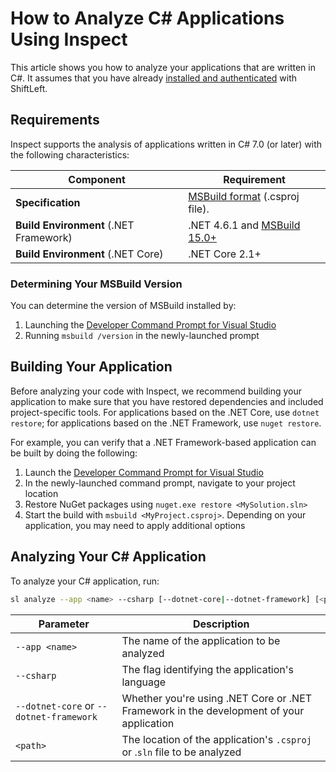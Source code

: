 # How to Analyze C# Applications Using Inspect

This article shows you how to analyze your applications that are written in C#. It assumes that you have already [installed and authenticated](/inspect/getting-started/README.md) with ShiftLeft.

## Requirements

Inspect supports the analysis of applications written in C# 7.0 (or later) with the following characteristics:

| **Component** | **Requirement** |
| - | - |
| **Specification** | [MSBuild format](https://docs.microsoft.com/en-us/visualstudio/msbuild/msbuild?view=vs-2017) (.csproj file). |
| **Build Environment** (.NET Framework) | .NET 4.6.1 and [MSBuild 15.0+](#determining-your-msbuild-version) |
| **Build Environment** (.NET Core) | .NET Core 2.1+ |

### Determining Your MSBuild Version

You can determine the version of MSBuild installed by:

1. Launching the [Developer Command Prompt for Visual Studio](https://docs.microsoft.com/en-us/dotnet/framework/tools/developer-command-prompt-for-vs)
2. Running `msbuild /version` in the newly-launched prompt

## Building Your Application

Before analyzing your code with Inspect, we recommend building your application to make sure that you have restored dependencies and included project-specific tools. For applications based on the .NET Core, use `dotnet restore`; for applications based on the .NET Framework, use `nuget restore`.

For example, you can verify that a .NET Framework-based application can be built by doing the following:

1. Launch the [Developer Command Prompt for Visual Studio](https://docs.microsoft.com/en-us/dotnet/framework/tools/developer-command-prompt-for-vs)
2. In the newly-launched command prompt, navigate to your project location
3. Restore NuGet packages using `nuget.exe restore <MySolution.sln>`
4. Start the build with `msbuild <MyProject.csproj>`. Depending on your application, you may need to apply additional options

## Analyzing Your C# Application

To analyze your C# application, run:

```bash
sl analyze --app <name> --csharp [--dotnet-core|--dotnet-framework] [<path>]
```

| Parameter | Description |
| - | - |
| `--app <name>` | The name of the application to be analyzed |
| `--csharp` | The flag identifying the application's language |
| `--dotnet-core` or `--dotnet-framework` | Whether you're using .NET Core or .NET Framework in the development of your application |
| `<path>` | The location of the application's `.csproj` or .`sln` file to be analyzed |